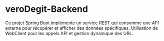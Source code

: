 # veroDegit-Backend
Ce projet Spring Boot implémente un service REST qui consomme une API externe pour récupérer et afficher des données spécifiques. Utilisation de WebClient pour les appels API et gestion dynamique des URL.

